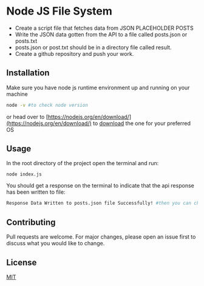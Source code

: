 # Node JS File System

- Create a script file that fetches data from JSON PLACEHOLDER POSTS
- Write the JSON data gotten from the API to a file called posts.json or posts.txt
- posts.json or post.txt should be in a directory file called result.
- Create a github repository and push your work.

## Installation

Make sure you have node js runtime environment up and running on your machine
```bash
node -v #to check node version
```
or head over to [https://nodejs.org/en/download/](https://nodejs.org/en/download/) to [download](https://nodejs.org/en/download/) the one for your preferred OS

## Usage
In the root directory of the project open the terminal and run:
```node
node index.js
```
You should get a response on the terminal to indicate that the api response has been written to file:
```bash
Response Data Written to posts.json file Successfully! #then you can check the result directory for the posts.json file
```

## Contributing
Pull requests are welcome. For major changes, please open an issue first to discuss what you would like to change.

## License
[MIT](./LICENSE)